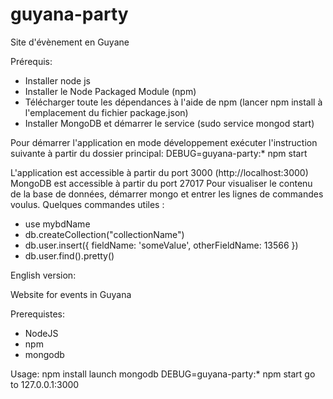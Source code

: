 # guyana-party

Site d'évènement en Guyane

Prérequis:
  * Installer node js
  * Installer le Node Packaged Module (npm)
  * Télécharger toute les dépendances à l'aide de npm (lancer npm install à l'emplacement du fichier package.json)
  * Installer MongoDB et démarrer le service (sudo service mongod start)
  
  Pour démarrer l'application en mode développement exécuter l'instruction suivante à partir du dossier principal: DEBUG=guyana-party:* npm start
  
  L'application est accessible à partir du port 3000 (http://localhost:3000)
  MongoDB est accessible à partir du port 27017
  Pour visualiser le contenu de la base de données, démarrer mongo et entrer les lignes de commandes voulus. Quelques commandes utiles : 
  * use mybdName
  * db.createCollection("collectionName")
  * db.user.insert({ fieldName: 'someValue', otherFieldName: 13566 })
  * db.user.find().pretty()

English version:

Website for events in Guyana

Prerequistes:
 * NodeJS
 * npm
 * mongodb

Usage:
 npm install
 launch mongodb
 DEBUG=guyana-party:* npm start
 go to 127.0.0.1:3000
